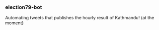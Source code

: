 ### election79-bot

Automating tweets that publishes the hourly result of Kathmandu! (at the moment)
